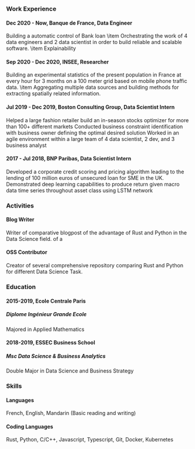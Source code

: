 ### Work Experience

#### Dec 2020 - Now, Banque de France, Data Engineer

Building a automatic control of Bank loan
\item Orchestrating the work of 4 data engineers and 2 data scientist in order to build reliable and scalable software.
\item Explainability

#### Sep 2020 - Dec 2020, INSEE, Researcher

Building an experimental statistics of the present population in France at every hour for 3 months on a 100 meter grid based on mobile phone traffic data.
\item Aggregating multiple data sources and building methods for extracting spatially related information.

#### Jul 2019 - Dec 2019, Boston Consulting Group, Data Scientist Intern

Helped a large fashion retailer build an in-season stocks optimizer for more than 100+ different markets
Conducted business constraint identification with business owner defining the optimal desired solution
Worked in an agile environment within a large team of 4 data scientist, 2 dev, and 3 business analyst

#### 2017 - Jul 2018, BNP Paribas, Data Scientist Intern

Developed a corporate credit scoring and pricing algorithm leading to the lending of 100 million euros of unsecured loan for SME in the UK. Demonstrated deep learning capabilities to produce return given macro data time series throughout asset class using LSTM network

### Activities

#### Blog Writer

Writer of comparative blogpost of the advantage of Rust and Python in the Data Science field. of a

#### OSS Contributor

Creator of several comprehensive repository comparing Rust and Python for different Data Science Task.

### Education

#### 2015-2019, Ecole Centrale Paris

##### Diplome Ingénieur Grande Ecole

Majored in Applied Mathematics

#### 2018-2019, ESSEC Business School

##### Msc Data Science & Business Analytics

Double Major in Data Science and Business Strategy

### Skills

#### Languages

French, English, Mandarin (Basic reading and writing)

#### Coding Languages

Rust, Python, C/C++, Javascript, Typescript, Git, Docker, Kubernetes
